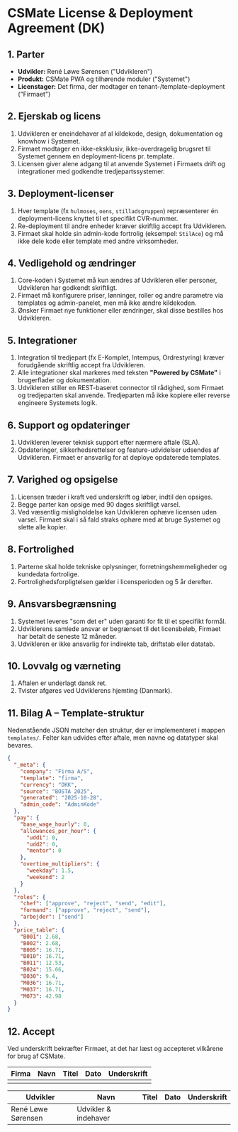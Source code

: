 # CSMate License & Deployment Agreement (DK)

## 1. Parter
- **Udvikler:** René Løwe Sørensen ("Udvikleren")
- **Produkt:** CSMate PWA og tilhørende moduler ("Systemet")
- **Licenstager:** Det firma, der modtager en tenant-/template-deployment ("Firmaet")

## 2. Ejerskab og licens
1. Udvikleren er eneindehaver af al kildekode, design, dokumentation og knowhow i Systemet.
2. Firmaet modtager en ikke-eksklusiv, ikke-overdragelig brugsret til Systemet gennem en deployment-licens pr. template.
3. Licensen giver alene adgang til at anvende Systemet i Firmaets drift og integrationer med godkendte tredjepartssystemer.

## 3. Deployment-licenser
1. Hver template (fx `hulmoses`, `oens`, `stilladsgruppen`) repræsenterer én deployment-licens knyttet til et specifikt CVR-nummer.
2. Re-deployment til andre enheder kræver skriftlig accept fra Udvikleren.
3. Firmaet skal holde sin admin-kode fortrolig (eksempel: `StilAce`) og må ikke dele kode eller template med andre virksomheder.

## 4. Vedligehold og ændringer
1. Core-koden i Systemet må kun ændres af Udvikleren eller personer, Udvikleren har godkendt skriftligt.
2. Firmaet må konfigurere priser, lønninger, roller og andre parametre via templates og admin-panelet, men må ikke ændre kildekoden.
3. Ønsker Firmaet nye funktioner eller ændringer, skal disse bestilles hos Udvikleren.

## 5. Integrationer
1. Integration til tredjepart (fx E-Komplet, Intempus, Ordrestyring) kræver forudgående skriftlig accept fra Udvikleren.
2. Alle integrationer skal markeres med teksten **"Powered by CSMate"** i brugerflader og dokumentation.
3. Udvikleren stiller en REST-baseret connector til rådighed, som Firmaet og tredjeparten skal anvende. Tredjeparten må ikke kopiere eller reverse engineere Systemets logik.

## 6. Support og opdateringer
1. Udvikleren leverer teknisk support efter nærmere aftale (SLA).
2. Opdateringer, sikkerhedsrettelser og feature-udvidelser udsendes af Udvikleren. Firmaet er ansvarlig for at deploye opdaterede templates.

## 7. Varighed og opsigelse
1. Licensen træder i kraft ved underskrift og løber, indtil den opsiges.
2. Begge parter kan opsige med 90 dages skriftligt varsel.
3. Ved væsentlig misligholdelse kan Udvikleren ophæve licensen uden varsel. Firmaet skal i så fald straks ophøre med at bruge Systemet og slette alle kopier.

## 8. Fortrolighed
1. Parterne skal holde tekniske oplysninger, forretningshemmeligheder og kundedata fortrolige.
2. Fortrolighedsforpligtelsen gælder i licensperioden og 5 år derefter.

## 9. Ansvarsbegrænsning
1. Systemet leveres "som det er" uden garanti for fit til et specifikt formål.
2. Udviklerens samlede ansvar er begrænset til det licensbeløb, Firmaet har betalt de seneste 12 måneder.
3. Udvikleren er ikke ansvarlig for indirekte tab, driftstab eller datatab.

## 10. Lovvalg og værneting
1. Aftalen er underlagt dansk ret.
2. Tvister afgøres ved Udviklerens hjemting (Danmark).

## 11. Bilag A – Template-struktur

Nedenstående JSON matcher den struktur, der er implementeret i mappen `templates/`. Felter kan udvides efter aftale, men navne og datatyper skal bevares.

```json
{
  "_meta": {
    "company": "Firma A/S",
    "template": "firma",
    "currency": "DKK",
    "source": "BOSTA 2025",
    "generated": "2025-10-28",
    "admin_code": "AdminKode"
  },
  "pay": {
    "base_wage_hourly": 0,
    "allowances_per_hour": {
      "udd1": 0,
      "udd2": 0,
      "mentor": 0
    },
    "overtime_multipliers": {
      "weekday": 1.5,
      "weekend": 2
    }
  },
  "roles": {
    "chef": ["approve", "reject", "send", "edit"],
    "formand": ["approve", "reject", "send"],
    "arbejder": ["send"]
  },
  "price_table": {
    "B001": 2.68,
    "B002": 2.68,
    "B005": 16.71,
    "B010": 16.71,
    "B011": 12.53,
    "B024": 15.66,
    "B030": 9.4,
    "M036": 16.71,
    "M037": 16.71,
    "M073": 42.98
  }
}
```

## 12. Accept

Ved underskrift bekræfter Firmaet, at det har læst og accepteret vilkårene for brug af CSMate.

| Firma | Navn | Titel | Dato | Underskrift |
|-------|------|-------|------|-------------|
|       |      |       |      |             |

| Udvikler | Navn | Titel | Dato | Underskrift |
|----------|------|-------|------|-------------|
| René Løwe Sørensen | Udvikler & indehaver |  |  |  |
